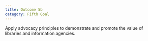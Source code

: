 ```yaml
---
title: Outcome 5b
category: Fifth Goal
---
```

Apply advocacy principles to demonstrate and promote the value of libraries and information agencies.
